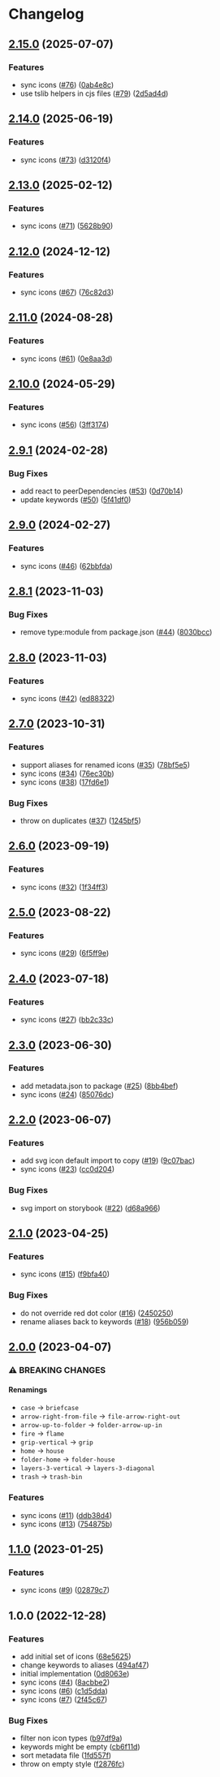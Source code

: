 # Changelog

## [2.15.0](https://github.com/gravity-ui/icons/compare/v2.14.0...v2.15.0) (2025-07-07)


### Features

* sync icons ([#76](https://github.com/gravity-ui/icons/issues/76)) ([0ab4e8c](https://github.com/gravity-ui/icons/commit/0ab4e8c57c71312307b387d5362af49e11df34a7))
* use tslib helpers in cjs files ([#79](https://github.com/gravity-ui/icons/issues/79)) ([2d5ad4d](https://github.com/gravity-ui/icons/commit/2d5ad4db3e5ae776571dc5efd3d9e89e2aaf5fb3))

## [2.14.0](https://github.com/gravity-ui/icons/compare/v2.13.0...v2.14.0) (2025-06-19)


### Features

* sync icons ([#73](https://github.com/gravity-ui/icons/issues/73)) ([d3120f4](https://github.com/gravity-ui/icons/commit/d3120f417a216173a4a3abc4cddf8be79bd7e457))

## [2.13.0](https://github.com/gravity-ui/icons/compare/v2.12.0...v2.13.0) (2025-02-12)


### Features

* sync icons ([#71](https://github.com/gravity-ui/icons/issues/71)) ([5628b90](https://github.com/gravity-ui/icons/commit/5628b900d287479f0ced6c0ed1b6e98aae2b8dc2))

## [2.12.0](https://github.com/gravity-ui/icons/compare/v2.11.0...v2.12.0) (2024-12-12)


### Features

* sync icons ([#67](https://github.com/gravity-ui/icons/issues/67)) ([76c82d3](https://github.com/gravity-ui/icons/commit/76c82d39b1566a18a79a9eb4a1eb9327682b8b25))

## [2.11.0](https://github.com/gravity-ui/icons/compare/v2.10.0...v2.11.0) (2024-08-28)


### Features

* sync icons ([#61](https://github.com/gravity-ui/icons/issues/61)) ([0e8aa3d](https://github.com/gravity-ui/icons/commit/0e8aa3de7f3253cee4c88743262d6ea25ceece62))

## [2.10.0](https://github.com/gravity-ui/icons/compare/v2.9.1...v2.10.0) (2024-05-29)


### Features

* sync icons ([#56](https://github.com/gravity-ui/icons/issues/56)) ([3ff3174](https://github.com/gravity-ui/icons/commit/3ff3174bd19b181b507713ea2fa48edb3061af83))

## [2.9.1](https://github.com/gravity-ui/icons/compare/v2.9.0...v2.9.1) (2024-02-28)


### Bug Fixes

* add react to peerDependencies ([#53](https://github.com/gravity-ui/icons/issues/53)) ([0d70b14](https://github.com/gravity-ui/icons/commit/0d70b14be993a0daeef20716953e6fedd17a615a))
* update keywords ([#50](https://github.com/gravity-ui/icons/issues/50)) ([5f41df0](https://github.com/gravity-ui/icons/commit/5f41df0b401bcf3bbea03b86cdd37f08bbb51b44))

## [2.9.0](https://github.com/gravity-ui/icons/compare/v2.8.1...v2.9.0) (2024-02-27)


### Features

* sync icons ([#46](https://github.com/gravity-ui/icons/issues/46)) ([62bbfda](https://github.com/gravity-ui/icons/commit/62bbfdaad570995bb719f310f60d347661ba102d))

## [2.8.1](https://github.com/gravity-ui/icons/compare/v2.8.0...v2.8.1) (2023-11-03)


### Bug Fixes

* remove type:module from package.json ([#44](https://github.com/gravity-ui/icons/issues/44)) ([8030bcc](https://github.com/gravity-ui/icons/commit/8030bccc8f35254eaa2cf9abf4a7c578a8a0aeec))

## [2.8.0](https://github.com/gravity-ui/icons/compare/v2.7.0...v2.8.0) (2023-11-03)


### Features

* sync icons ([#42](https://github.com/gravity-ui/icons/issues/42)) ([ed88322](https://github.com/gravity-ui/icons/commit/ed88322b3338472afc3ea27fe13e5cc68a6d0c6b))

## [2.7.0](https://github.com/gravity-ui/icons/compare/v2.6.0...v2.7.0) (2023-10-31)


### Features

* support aliases for renamed icons ([#35](https://github.com/gravity-ui/icons/issues/35)) ([78bf5e5](https://github.com/gravity-ui/icons/commit/78bf5e57d3bbb466a2b85771f539aedcb15f07d0))
* sync icons ([#34](https://github.com/gravity-ui/icons/issues/34)) ([76ec30b](https://github.com/gravity-ui/icons/commit/76ec30b01de1906b2a1acd6f47c1be07e92ec6d6))
* sync icons ([#38](https://github.com/gravity-ui/icons/issues/38)) ([17fd6e1](https://github.com/gravity-ui/icons/commit/17fd6e180b49f8a1f1becb6967f1c2794d636a46))


### Bug Fixes

* throw on duplicates ([#37](https://github.com/gravity-ui/icons/issues/37)) ([1245bf5](https://github.com/gravity-ui/icons/commit/1245bf5ac1dbf4792d226212aa452b94343d8947))

## [2.6.0](https://github.com/gravity-ui/icons/compare/v2.5.0...v2.6.0) (2023-09-19)


### Features

* sync icons ([#32](https://github.com/gravity-ui/icons/issues/32)) ([1f34ff3](https://github.com/gravity-ui/icons/commit/1f34ff31c65feead69c9ad8a8f1f6aba289e1663))

## [2.5.0](https://github.com/gravity-ui/icons/compare/v2.4.0...v2.5.0) (2023-08-22)


### Features

* sync icons ([#29](https://github.com/gravity-ui/icons/issues/29)) ([6f5ff9e](https://github.com/gravity-ui/icons/commit/6f5ff9e677eca98f4c3009bd86a17aa36af94a13))

## [2.4.0](https://github.com/gravity-ui/icons/compare/v2.3.0...v2.4.0) (2023-07-18)


### Features

* sync icons ([#27](https://github.com/gravity-ui/icons/issues/27)) ([bb2c33c](https://github.com/gravity-ui/icons/commit/bb2c33c416e6cea4e0a2fd55cfcb16b4579e03c2))

## [2.3.0](https://github.com/gravity-ui/icons/compare/v2.2.0...v2.3.0) (2023-06-30)


### Features

* add metadata.json to package ([#25](https://github.com/gravity-ui/icons/issues/25)) ([8bb4bef](https://github.com/gravity-ui/icons/commit/8bb4bef83a67d485f53430314ac3d3eb48498b06))
* sync icons ([#24](https://github.com/gravity-ui/icons/issues/24)) ([85076dc](https://github.com/gravity-ui/icons/commit/85076dcf8700709f7c04ea47d49cbb0b696490c1))

## [2.2.0](https://github.com/gravity-ui/icons/compare/v2.1.0...v2.2.0) (2023-06-07)


### Features

* add svg icon default import to copy ([#19](https://github.com/gravity-ui/icons/issues/19)) ([9c07bac](https://github.com/gravity-ui/icons/commit/9c07bac72c00dc55e13d2cb1e5b51bf193706bc7))
* sync icons ([#23](https://github.com/gravity-ui/icons/issues/23)) ([cc0d204](https://github.com/gravity-ui/icons/commit/cc0d2049f28f34d38ad97c717e03553986824f8a))


### Bug Fixes

* svg import on storybook ([#22](https://github.com/gravity-ui/icons/issues/22)) ([d68a966](https://github.com/gravity-ui/icons/commit/d68a966e5c8a2399e4e1ef9e4e8708ddeb91dee8))

## [2.1.0](https://github.com/gravity-ui/icons/compare/v2.0.0...v2.1.0) (2023-04-25)


### Features

* sync icons ([#15](https://github.com/gravity-ui/icons/issues/15)) ([f9bfa40](https://github.com/gravity-ui/icons/commit/f9bfa402829e2e618d89eef576472c55f7e5cf73))


### Bug Fixes

* do not override red dot color ([#16](https://github.com/gravity-ui/icons/issues/16)) ([2450250](https://github.com/gravity-ui/icons/commit/24502507ea8e3b28b7f319dcea722de4a280274c))
* rename aliases back to keywords ([#18](https://github.com/gravity-ui/icons/issues/18)) ([956b059](https://github.com/gravity-ui/icons/commit/956b059bd24adbf4e18b84686ad4d7caef1aa930))

## [2.0.0](https://github.com/gravity-ui/icons/compare/v1.1.0...v2.0.0) (2023-04-07)


### ⚠ BREAKING CHANGES

#### Renamings

* `case` -> `briefcase`
* `arrow-right-from-file` -> `file-arrow-right-out`
* `arrow-up-to-folder` -> `folder-arrow-up-in`
* `fire` -> `flame`
* `grip-vertical` -> `grip`
* `home` -> `house`
* `folder-home` -> `folder-house`
* `layers-3-vertical` -> `layers-3-diagonal`
* `trash` -> `trash-bin`

### Features

* sync icons ([#11](https://github.com/gravity-ui/icons/issues/11)) ([ddb38d4](https://github.com/gravity-ui/icons/commit/ddb38d4ae741c443e2e2230c885817d610f61e1c))
* sync icons ([#13](https://github.com/gravity-ui/icons/issues/13)) ([754875b](https://github.com/gravity-ui/icons/commit/754875b85dc28e0ed11b3820033022ce7d7d0a88))

## [1.1.0](https://github.com/gravity-ui/icons/compare/v1.0.0...v1.1.0) (2023-01-25)


### Features

* sync icons ([#9](https://github.com/gravity-ui/icons/issues/9)) ([02879c7](https://github.com/gravity-ui/icons/commit/02879c7cfc278cd56ff5269f58aa401b9fae0d08))

## 1.0.0 (2022-12-28)


### Features

* add initial set of icons ([68e5625](https://github.com/gravity-ui/icons/commit/68e5625dbedd4f6a6a5302cc543790b3f93ecde1))
* change keywords to aliases ([494af47](https://github.com/gravity-ui/icons/commit/494af47f6dab33b19e2fb34ffde7ceb1bd4aee04))
* initial implementation ([0d8063e](https://github.com/gravity-ui/icons/commit/0d8063ee3fb66af291f625b6bdcc132e1f5276bf))
* sync icons ([#4](https://github.com/gravity-ui/icons/issues/4)) ([8acbbe2](https://github.com/gravity-ui/icons/commit/8acbbe21fdee0b4dda471fe2c575f6ff4ca45316))
* sync icons ([#6](https://github.com/gravity-ui/icons/issues/6)) ([c1d5dda](https://github.com/gravity-ui/icons/commit/c1d5dda330a067165142099060069be78159cb31))
* sync icons ([#7](https://github.com/gravity-ui/icons/issues/7)) ([2f45c67](https://github.com/gravity-ui/icons/commit/2f45c6730b818e1e9d0d6163ecd08c9e0d4da976))


### Bug Fixes

* filter non icon types ([b97df9a](https://github.com/gravity-ui/icons/commit/b97df9ae02df0a131bcd530c15ea6e0e973b318a))
* keywords might be empty ([cb6f11d](https://github.com/gravity-ui/icons/commit/cb6f11d4e6b6439c0d19a66fe4e7612d35950232))
* sort metadata file ([1fd557f](https://github.com/gravity-ui/icons/commit/1fd557f0922b08c6b247923f0b31a616fe7ce4d4))
* throw on empty style ([f2876fc](https://github.com/gravity-ui/icons/commit/f2876fc32fc20914bd060c351513da0e14d0a853))
